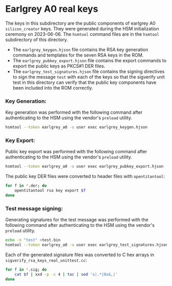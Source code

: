 # Earlgrey A0 real keys

The keys in this subdirectory are the public components of earlgrey A0 `silicon_creator` keys.
They were generated during the HSM initialization ceremony on 2023-06-06.
The `hsmtool` command files are in the `hsmtool` subdirectory of this directory.
- The `earlgrey_keygen.hjson` file contains the RSA key generation commands and templates for the seven RSA keys in the ROM.
- The `earlgrey_pubkey_export.hjson` file contains the export commands to export the public keys as PKCS#1 DER files.
- The `earlgrey_test_signatures.hjson` file contains the signing directives to sign the message `test` with each of the keys so that the sigverify unit test in this directory can verify that the public key components have been included into the ROM correctly.

### Key Generation:

Key generation was performed with the following command after authenticating to the HSM using the vendor's `preload` utility.
```sh
hsmtool --token earlgrey_a0 -u user exec earlgrey_keygen.hjson
```

### Key Export:

Public key export was performed with the following command after authenticating to the HSM using the vendor's `preload` utility.
```sh
hsmtool --token earlgrey_a0 -u user exec earlgrey_pubkey_export.hjson
```

The public key DER files were converted to header files with `opentitantool`:
```sh
for f in *.der; do
    opentitantool rsa key export $f
done
```

### Test message signing:

Generating signatures for the test message was performed with the following command after authenticating to the HSM using the vendor's `preload` utility.
```sh
echo -n "test" >test.bin
hsmtool --token earlgrey_a0 -u user exec earlgrey_test_signatures.hjson
```

Each of the generated signature files was converted to C hex arrays in
`sigverify_rsa_keys_real_unittest.cc`:
```sh
for f in *.sig; do
    cat $f | xxd -p -c 4 | tac | sed 's|.*|0x&,|'
done
```
